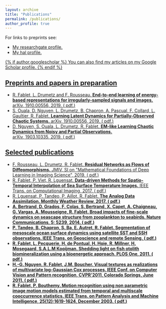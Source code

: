 ```yaml
---
layout: archive
title: "Publications"
permalink: /publications/
author_profile: true
---
```


For links to preprints see:
* <u><a href= "https://www.researchgate.net/profile/Ronan_Fablet"> My researchgate profile.</a> 
* <u><a href= "https://haltools.archives-ouvertes.fr/Public/afficheRequetePubli.php?idHal=ronan-fablet-all&CB_auteur=oui&CB_titre=oui&CB_article=oui&langue=Anglais&tri_exp=annee_publi&tri_exp2=typdoc&tri_exp3=date_publi&ordre_aff=TA&Fen=Aff&css=../css/VisuRubriqueEncadre.css"> My hal profile. </a> 

{% if author.googlescholar %}
  You can also find my articles on <u><a href="{{author.googlescholar}}">my Google Scholar profile</a>.</u>
{% endif %}


## Preprints and papers in preparation
* R. Fablet, L. Drumetz and F. Rousseau. <strong>  End-to-end learning of energy-based representations for irregularly-sampled signals and images.</strong>  arXiv, 1910.00556, 2019. (<a href= "https://arxiv.org/abs/1910.00556"> pdf.</a>)
* S. Ouala, D. Nguyen, L. Drumetz, B. Chapron, A. Pascual, F. Collard, L. Gaultier, R. Fablet. <strong> Learning Latent Dynamics for Partially-Observed Chaotic Systems.</strong>  arXiv, 1910.00556, 2019. (<a href= "https://arxiv.org/abs/1907.02452"> pdf.</a>)
* D. Nguyen, S. Ouala, L. Drumetz, R. Fablet. <strong>  EM-like Learning Chaotic Dynamics from Noisy and Partial Observations. </strong>  
arXiv, 1903.10335, 2019. (<a href= "https://arxiv.org/abs/1903.10335"> pdf.</a>)

## Selected publications
* F. Rousseau, L. Drumetz, R. Fablet. <strong> Residual Networks as Flows of Diffeomorphisms.</strong> JMIV, SI on "Mathematical Foundations of Deep Learning in Imaging Science", 2019.  (<a href= "https://hal.archives-ouvertes.fr/hal-01796729v2/document"> pdf.</a>)
* R. Fablet, P. Viet, R. Lguensat. <strong> Data-driven Methods for Spatio-Temporal Interpolation of Sea Surface Temperature Images.</strong> IEEE Trans. on Computational Imaging, 2017. (<a href= "https://www.researchgate.net/publication/319474901_Data-driven_Models_for_the_Spatio-Temporal_Interpolation_of_satellite-derived_SST_Fields"> pdf.</a>)
* R. Lguensat, P. Tandeo, P. Aillot, R. Fablet. <strong> The Analog Data Assimilation. Monthly Weather Review, 2017. (<a href= "https://www.researchgate.net/publication/309742591_The_Analog_Data_Assimilation"> pdf.</a>)
* A. Bertrand, D. Grados, F. Colas, S. Bertrand, X. Capet, A. Chaigneau, G. Vargas, A. Mousseigne, R. Fablet. <strong> Broad impacts of fine-scale dynamics on seascape structure from zooplankton to seabirds.</strong> Nature Communications, 5: 5239, 2014. (<a href= "https://www.nature.com/articles/ncomms6239"> pdf.</a>)
* P. Tandeo, B. Chapron, S. Ba, E. Autret, R. Fablet. <strong> Segmentation of mesoscale ocean surface dynamics using satellite SST and SSH observations.</strong> IEEE Trans. on Geoscience and remote Sensing,  (<a href= "https://www.researchgate.net/publication/257818462_Segmentation_of_Mesoscale_Ocean_Surface_Dynamics_Using_Satellite_SST_and_SSH_Observations"> pdf.</a>)
* R. Fablet, L. Pecquerie, H. de Pontual, H. Hoie, R. Millner, H. Mosegaard, S.A.L.M Kooijman. <strong> Shedding light on fish otolith biomineralization using a bioenergetic approach.</strong> PLOS One, 2011. (<a href= "https://journals.plos.org/plosone/article?id=10.1371/journal.pone.0027055"> pdf.</a>)
* H.-G. Nguyen, R. Fablet, J.M. Boucher. <strong> Visual textures as realizations of multivariate log-Gaussian Cox processes. </strong> IEEE Conf. on Computer Vision and Pattern recognition, CVPR'2011, Colorado Springs, June 2011. (<a href= "https://www.researchgate.net/publication/224254740_Visual_textures_as_realizations_of_multivariate_log-Gaussian_Cox_processes"> pdf.</a>)
* R. Fablet, P. Bouthemy. <strong> Motion recognition using non parametric image motion models estimated from temporal and multiscale cooccurrence statistics.</strong> IEEE Trans. on Pattern Analysis and Machine Intelligence, 25(12):1619-1624, December 2003. (<a href= "https://www.researchgate.net/publication/3940580_Non_parametric_motion_recognition_using_temporal_multiscale_Gibbs_models"> pdf.</a>)

<!-- {% include base_path %}

{% for post in site.publications reversed %}
  {% include archive-single.html %}
{% endfor %} -->
